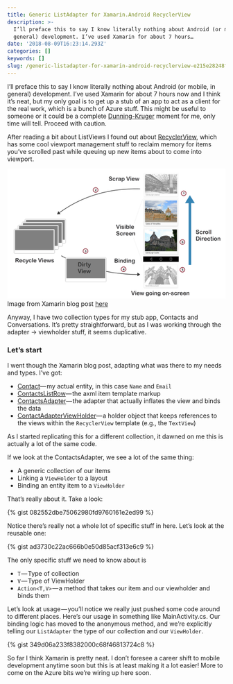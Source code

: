```yaml
---
title: Generic ListAdapter for Xamarin.Android RecyclerView
description: >-
  I’ll preface this to say I know literally nothing about Android (or mobile, in
  general) development. I’ve used Xamarin for about 7 hours…
date: '2018-08-09T16:23:14.293Z'
categories: []
keywords: []
slug: /generic-listadapter-for-xamarin-android-recyclerview-e215e28248f8
---
```


I’ll preface this to say I know literally nothing about Android (or mobile, in general) development. I’ve used Xamarin for about 7 hours now and I think it’s neat, but my only goal is to get up a stub of an app to act as a client for the real work, which is a bunch of Azure stuff. This might be useful to someone or it could be a complete [Dunning-Kruger](https://en.wikipedia.org/wiki/Dunning%E2%80%93Kruger_effect) moment for me, only time will tell. Proceed with caution.

After reading a bit about ListViews I found out about [RecyclerView](https://blog.xamarin.com/recyclerview-highly-optimized-collections-for-android-apps/), which has some cool viewport management stuff to reclaim memory for items you’ve scrolled past while queuing up new items about to come into viewport.

![Image from Xamarin blog post [here](https://blog.xamarin.com/recyclerview-highly-optimized-collections-for-android-apps/)](img/1__rNlpuO__byTAYObhua4IN9w.png)
Image from Xamarin blog post [here](https://blog.xamarin.com/recyclerview-highly-optimized-collections-for-android-apps/)

Anyway, I have two collection types for my stub app, Contacts and Conversations. It’s pretty straightforward, but as I was working through the adapter → viewholder stuff, it seems duplicative.

### Let’s start

I went though the Xamarin blog post, adapting what was there to my needs and types. I’ve got:

* [Contact](https://gist.github.com/jpda/4ccc9cf61210970753925262eca42954#file-contact-cs)— my actual entity, in this case `Name` and `Email`
* [ContactsListRow](https://gist.github.com/jpda/4ccc9cf61210970753925262eca42954#file-contactlistrow-axml)— the axml item template markup
* [ContactsAdapter](https://gist.github.com/jpda/4ccc9cf61210970753925262eca42954#file-contactsadapter-cs)— the adapter that actually inflates the view and binds the data
* [ContactAdapterViewHolder](https://gist.github.com/jpda/4ccc9cf61210970753925262eca42954#file-contactadapterviewholder-cs)— a holder object that keeps references to the views within the `RecyclerView` template (e.g., the `TextView`)

As I started replicating this for a different collection, it dawned on me this is actually a lot of the same code.

If we look at the ContactsAdapter, we see a lot of the same thing:

* A generic collection of our items
* Linking a `ViewHolder` to a layout
* Binding an entity item to a `ViewHolder`

That’s really about it. Take a look:

{% gist 082552dbe75062980fd9760161e2ed99 %}

Notice there’s really not a whole lot of specific stuff in here. Let’s look at the reusable one:

{% gist ad3730c22ac666b0e50d85acf313e6c9 %}

The only specific stuff we need to know about is

* `T` — Type of collection
* `V` — Type of ViewHolder
* `Action<T,V>` — a method that takes our item and our viewholder and binds them

Let’s look at usage — you’ll notice we really just pushed some code around to different places. Here’s our usage in something like MainActivity.cs. Our binding logic has moved to the anonymous method, and we’re explicitly telling our `ListAdapter` the type of our collection and our `ViewHolder`.

{% gist 349d06a233f8382000c68f46813724c8 %}

So far I think Xamarin is pretty neat. I don’t foresee a career shift to mobile development anytime soon but this is at least making it a lot easier! More to come on the Azure bits we’re wiring up here soon.
